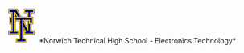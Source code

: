 <img src="https://github.com/MrWillbanks/ElectronicsTechnology/blob/main/StandardOperatingProcedures/Photos/NT_Logo.png" width="60"/>
*Norwich Technical High School - Electronics Technology*
